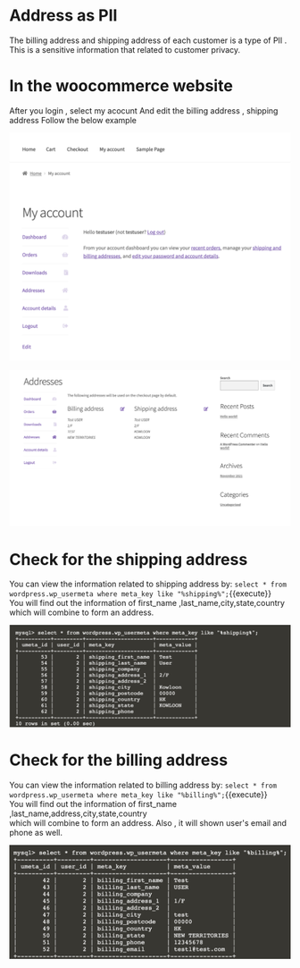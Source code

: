 # Address as PII
The billing address and shipping address of each customer is a type of PII . This is a sensitive information that related to customer privacy.



# In the woocommerce website
After you login , select my acocunt
And edit the billing address , shipping address
Follow the below example

![account](./assets/account.png)

![address_example](./assets/address_example.png)
# Check for the shipping address
You can view the information related to shipping address by:
 `select * from wordpress.wp_usermeta where meta_key like "%shipping%";`{{execute}}
 <br>
 You will find out the information of first_name ,last_name,city,state,country
 <br>
 which will combine to form an address.


![shipping_query](./assets/shipping_query.png)


# Check for the billing address
 You can view the information related to billing address by:
 `select * from wordpress.wp_usermeta where meta_key like "%billing%";`{{execute}}
 <br>
 You will find out the information of first_name ,last_name,address,city,state,country
 <br>
 which will combine to form an address.
Also , it will shown user's email and phone as well.



![billing_query](./assets/billing_query.png)













